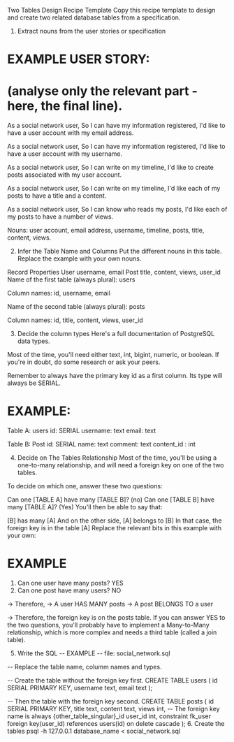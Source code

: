 Two Tables Design Recipe Template
Copy this recipe template to design and create two related database tables from a specification.

1. Extract nouns from the user stories or specification
# EXAMPLE USER STORY:
# (analyse only the relevant part - here, the final line).

As a social network user,
So I can have my information registered,
I'd like to have a user account with my email address.

As a social network user,
So I can have my information registered,
I'd like to have a user account with my username.

As a social network user,
So I can write on my timeline,
I'd like to create posts associated with my user account.

As a social network user,
So I can write on my timeline,
I'd like each of my posts to have a title and a content.

As a social network user,
So I can know who reads my posts,
I'd like each of my posts to have a number of views.


Nouns:  user account, email address, username, timeline, posts, title, content, views. 

2. Infer the Table Name and Columns
Put the different nouns in this table. Replace the example with your own nouns.

Record	Properties
User     username, email
Post	   title, content, views, user_id
Name of the first table (always plural): users

Column names: id, username, email

Name of the second table (always plural): posts

Column names: id, title, content, views, user_id

3. Decide the column types
Here's a full documentation of PostgreSQL data types.

Most of the time, you'll need either text, int, bigint, numeric, or boolean. If you're in doubt, do some research or ask your peers.

Remember to always have the primary key id as a first column. Its type will always be SERIAL.

# EXAMPLE:

Table A: users
id: SERIAL
username: text
email: text

Table B: Post
id: SERIAL
name: text
comment: text
content_id : int

4. Decide on The Tables Relationship
Most of the time, you'll be using a one-to-many relationship, and will need a foreign key on one of the two tables.

To decide on which one, answer these two questions:

Can one [TABLE A] have many [TABLE B]? (no)
Can one [TABLE B] have many [TABLE A]? (Yes)
You'll then be able to say that:

[B] has many [A]
And on the other side, [A] belongs to [B]
In that case, the foreign key is in the table [A]
Replace the relevant bits in this example with your own:

# EXAMPLE

1. Can one user have many posts? YES
2. Can one post have many users? NO

-> Therefore,
-> A user HAS MANY posts
-> A post BELONGS TO a user

-> Therefore, the foreign key is on the posts table.
If you can answer YES to the two questions, you'll probably have to implement a Many-to-Many relationship, which is more complex and needs a third table (called a join table).

5. Write the SQL
-- EXAMPLE
-- file: social_network.sql

-- Replace the table name, columm names and types.

-- Create the table without the foreign key first.
CREATE TABLE users (
  id SERIAL PRIMARY KEY,
  username text,
  email text
);

-- Then the table with the foreign key second.
CREATE TABLE posts (
  id SERIAL PRIMARY KEY,
  title text,
  content text,
  views int,
-- The foreign key name is always {other_table_singular}_id
  user_id int,
  constraint fk_user foreign key(user_id)
    references users(id)
    on delete cascade 
);
6. Create the tables
psql -h 127.0.0.1 database_name < social_network.sql